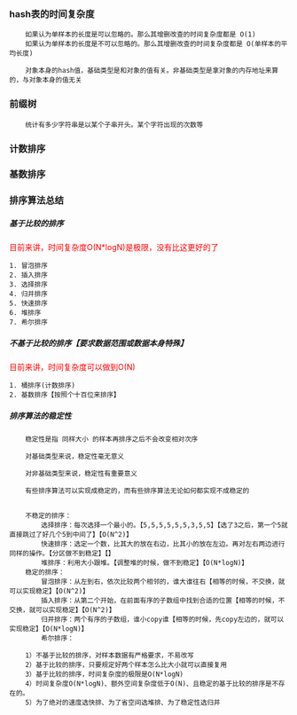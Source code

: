 
### hash表的时间复杂度
```text
    如果认为单样本的长度是可以忽略的。那么其增删改查的时间复杂度都是 O(1)
    如果认为单样本的长度是不可以忽略的。那么其增删改查的时间复杂度都是 O(单样本的平均长度)
    
    对象本身的hash值，基础类型是和对象的值有关。非基础类型是拿对象的内存地址来算的，与对象本身的值无关
```

### 前缀树
```text
    统计有多少字符串是以某个子串开头。某个字符出现的次数等
```

### 计数排序
### 基数排序

### 排序算法总结
##### 基于比较的排序
<font color="red" >目前来讲，时间复杂度O(N*logN)是极限，没有比这更好的了 </font>
```text
1. 冒泡排序
2. 插入排序
3. 选择排序
4. 归并排序
5. 快速排序
6. 堆排序
7. 希尔排序
```
##### 不基于比较的排序【要求数据范围或数据本身特殊】
<font color="red" >目前来讲，时间复杂度可以做到O(N)</font>

```text
1. 桶排序(计数排序)
2. 基数排序【按照个十百位来排序】
```
##### 排序算法的稳定性
```text
    稳定性是指 同样大小 的样本再排序之后不会改变相对次序

    对基础类型来说，稳定性毫无意义

    对非基础类型来说，稳定性有重要意义

    有些排序算法可以实现成稳定的，而有些排序算法无论如何都实现不成稳定的
    
    
    不稳定的排序：
        选择排序：每次选择一个最小的。【5,5,5,5,5,5,3,5,5】【选了3之后，第一个5就直接跳过了好几个5到中间了】【O(N^2)】
        快速排序：选定一个数，比其大的放在右边，比其小的放在左边。再对左右两边进行同样的操作。【分区做不到稳定】【】
        堆排序：利用大小跟堆。【调整堆的时候，做不到稳定】【O(N*logN)】
    稳定的排序：
        冒泡排序：从左到右，依次比较两个相邻的，谁大谁往右【相等的时候，不交换，就可以实现稳定】【O(N^2)】
        插入排序：从第二个开始，在前面有序的子数组中找到合适的位置【相等的时候，不交换，就可以实现稳定】【O(N^2)】
        归并排序：两个有序的子数组，谁小copy谁【相等的时候，先copy左边的，就可以实现稳定】【O(N*logN)】
        希尔排序：
```
```text
    1）不基于比较的排序，对样本数据有严格要求，不易改写
    2）基于比较的排序，只要规定好两个样本怎么比大小就可以直接复用
    3）基于比较的排序，时间复杂度的极限是O(N*logN)
    4）时间复杂度O(N*logN)、额外空间复杂度低于O(N)、且稳定的基于比较的排序是不存在的。
    5）为了绝对的速度选快排、为了省空间选堆排、为了稳定性选归并
```